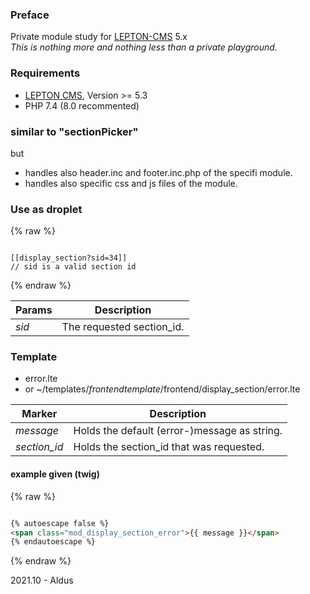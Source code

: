 ### Preface
Private module study for [LEPTON-CMS][1] 5.x  
_This is nothing more and nothing less than a private playground._

### Requirements
- [LEPTON CMS][1], Version >= 5.3
- PHP 7.4 (8.0 recommented)

### similar to "sectionPicker"
but  
- handles also header.inc and footer.inc.php of the specifi module.
- handles also specific css and js files of the module.

### Use as droplet
{% raw %}
```code

[[display_section?sid=34]]
// sid is a valid section id

```
{% endraw %}
  
Params|Description
-----|-----
*sid*|The requested section_id.


### Template
- error.lte
- or ~/templates/*frontendtemplate*/frontend/display_section/error.lte

Marker|Description
-----|-----
*message*|Holds the default (error-)message as string.  
*section_id*|Holds the section_id that was requested.  

#### example given (twig)
{% raw %}
```html

{% autoescape false %}  
<span class="mod_display_section_error">{{ message }}</span>  
{% endautoescape %}

```
{% endraw %}

2021.10 - Aldus

[1]: https://lepton-cms.org "LEPTON CMS"
